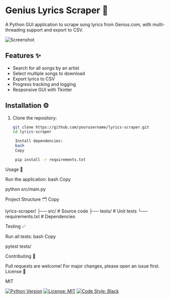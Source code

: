 # Genius Lyrics Scraper 🎵

A Python GUI application to scrape song lyrics from Genius.com, with multi-threading support and export to CSV.

![Screenshot](docs/screenshot.png) <!-- Aggiungi uno screenshot -->

## Features ✨
- Search for all songs by an artist
- Select multiple songs to download
- Export lyrics to CSV
- Progress tracking and logging
- Responsive GUI with Tkinter

## Installation ⚙️
1. Clone the repository:
   ```bash
   git clone https://github.com/yourusername/lyrics-scraper.git
   cd lyrics-scraper

    Install dependencies:
    bash
    Copy

    pip install -r requirements.txt

Usage 🚀

Run the application:
bash
Copy

python src/main.py

Project Structure 🗂️
Copy

lyrics-scraper/
├── src/               # Source code
├── tests/             # Unit tests
└── requirements.txt   # Dependencies

Testing ✅

Run all tests:
bash
Copy

pytest tests/

Contributing 🤝

Pull requests are welcome! For major changes, please open an issue first.
License 📄

MIT

[![Python Version](https://img.shields.io/badge/python-3.12+-blue.svg)](https://www.python.org/downloads/)
[![License: MIT](https://img.shields.io/badge/License-MIT-yellow.svg)](https://opensource.org/licenses/MIT)
[![Code Style: Black](https://img.shields.io/badge/code%20style-black-000000.svg)](https://github.com/psf/black)